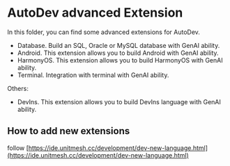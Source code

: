 # AutoDev advanced Extension

In this folder, you can find some advanced extensions for AutoDev.

- Database. Build an SQL, Oracle or MySQL database with GenAI ability.
- Android. This extension allows you to build Android with GenAI ability.
- HarmonyOS. This extension allows you to build HarmonyOS with GenAI ability.
- Terminal. Integration with terminal with GenAI ability.

Others:

- DevIns. This extension allows you to build DevIns language with GenAI ability.

## How to add new extensions

follow [https://ide.unitmesh.cc/development/dev-new-language.html](https://ide.unitmesh.cc/development/dev-new-language.html)

